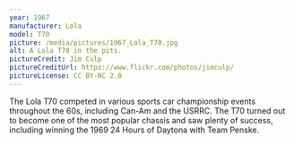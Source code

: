 ```yaml
---
year: 1967
manufacturer: Lola
model: T70
picture: /media/pictures/1967_Lola_T70.jpg
alt: A Lola T70 in the pits.
pictureCredit: Jim Culp
pictureCreditUrl: https://www.flickr.com/photos/jimculp/
pictureLicense: CC BY-NC 2.0
---
```

The Lola T70 competed in various sports car championship events throughout the 60s, including Can-Am and the USRRC. The T70 turned out to become one of the most popular chassis and saw plenty of success, including winning the 1969 24 Hours of Daytona with Team Penske.
